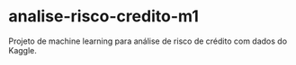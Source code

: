# analise-risco-credito-m1
Projeto de machine learning para análise de risco de crédito com dados do Kaggle.
